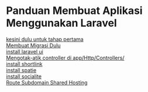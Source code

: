 # Panduan Membuat Aplikasi Menggunakan Laravel

[kesini dulu untuk tahap pertama](first-guide-in-laravel.md)<br>
[Membuat Migrasi Dulu](db/migration.md)<br>
[install laravel ui](guide-install-laravel-ui.md)<br>
[Mengotak-atik controller di app/Http/Controllers/](guide-controller-edit.md)<br>
[install shortlink](guide-install-shortlink.md)<br>
[install spatie](guide-install-spatie.md)<br>
[install socialite](guide-install-socialite.md)<br>
[Route Subdomain Shared Hosting](laravel-subdomain.md)<br>
